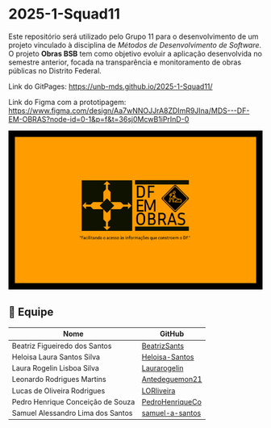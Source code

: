 # 2025-1-Squad11
Este repositório será utilizado pelo Grupo 11 para o desenvolvimento de um projeto vinculado à disciplina de *Métodos de Desenvolvimento de Software*. O projeto **Obras BSB** tem como objetivo evoluir a aplicação desenvolvida no semestre anterior, focada na transparência e monitoramento de obras públicas no Distrito Federal.

Link do GitPages: https://unb-mds.github.io/2025-1-Squad11/

Link do Figma com a prototipagem: https://www.figma.com/design/Aa7wNNOJJrA8ZDImR9JIna/MDS---DF-EM-OBRAS?node-id=0-1&p=f&t=36sj0McwB1iPrInD-0

![Banner do Projeto](https://raw.githubusercontent.com/unb-mds/2025-1-Squad11/refs/heads/main/docs/img/BannerDF.png)  

## 👥 Equipe

| Nome | GitHub |
|------|--------|
| Beatriz Figueiredo dos Santos | [BeatrizSants](https://github.com/BeatrizSants) |
| Heloisa Laura Santos Silva | [Heloisa-Santos](https://github.com/Heloisa-Santos) |
| Laura Rogelin Lisboa Silva | [Laurarogelin](https://github.com/laurarogelin) |
| Leonardo Rodrigues Martins | [Antedeguemon21](https://github.com/Antedeguemon21) |
| Lucas de Oliveira Rodrigues | [LORliveira](https://github.com/LORliveira) |
| Pedro Henrique Conceição de Souza | [PedroHenriqueCo](https://github.com/PedroHenriqueCo) |
| Samuel Alessandro Lima dos Santos | [samuel-a-santos](https://github.com/samuel-a-santos) |
